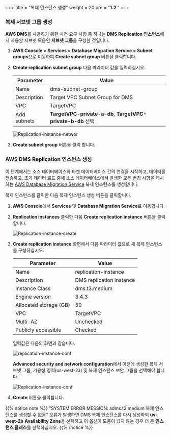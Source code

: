 +++
title = "복제 인스턴스 생성"
weight = 20
pre = "<b>1.2 </b>"
+++

### 복제 서브넷 그룹 생성

**AWS DMS**를 사용하기 위한 사전 요구 사항 중 하나는 **DMS Replication 인스턴스**에서 사용할 서브넷 모음인 **서브넷 그룹**을 구성한 것입니다.

1. **AWS Console > Services > Database Migration Service > Subnet groups**으로 이동하여 **Create subnet group**  버튼을 클릭합니다.
2. **Create replication subnet group**  다음 파라미터 값을 입력하십시오.

    | Parameter           | Value                    |
    | ------------------- | ------------------------ |
    | Name                | dms-subnet-group     |
    | Description         | Target VPC Subnet Group for DMS |
    | VPC                 | TargetVPC   |
    | Add subnets         | **TargetVPC-private-a-db**, **TargetVPC-private-b-db** 선택|

    ![Replication-instance-networ](/db-mig/java-subnet-group.png)

3. **Create subnet group** 버튼을 클릭 합니다.

### AWS DMS Replication 인스턴스 생성

이 단계에서는 소스 데이터베이스와 타겟 데이터베이스 간의 연결을 시작하고, 데이터를 전송하고, 초기 데이터 로드 중에 소스 데이터베이스에서 발생한 모든 변경 사항을 캐시하는 <a href="https://aws.amazon.com/dms/" target="_blank">AWS Database Migration Service</a> 복제 인스턴스를 생성합니다.



복제 인스턴스를 클릭한 다음 복제 인스턴스 생성 버튼을 클릭합니다.

1. **AWS Console**에서 **Services** 및 **Database Migration Service**로 이동합니다.

2. **Replication instances** 클릭한 다음 **Create replication instance** 버튼을 클릭합니다.

    ![Replication-instance-create](/db-mig/Replication-instance-create.png)

3. **Create replication instance** 화면에서 다음 파라미터 값으로 새 복제 인스턴스를 구성하십시오.

    | Parameter           | Value                    |
    | ------------------- | ------------------------ |
    | Name                | replication-instance     |
    | Description         | DMS replication instance |
    | Instance Class      | dms.t3.medium            |
    | Engine version      | 3.4.3                    |
    |Allocated storage (GB)| 50                      |
    | VPC                 | TargetVPC                |
    | Multi-AZ            | Unchecked                |
    | Publicly accessible | Checked                  |

    입력값은 다음의 화면과 같습니다.

    ![replication-instance-conf](/db-mig/replication-instance-conf.png)

    **Advanced security and network configuration**에서 이전에 생성한 복제 서브넷 그룹, 가용성 영역(us-west-2a) 및 복제 인스턴스 보안 그룹을 선택해야 합니다.

    ![Replication-instance-conf](/db-mig/advanced-security.png)

4. **Create** 버튼을 클릭합니다.

{{% notice note %}}
"SYSTEM ERROR MESSION: adms.t2.medium 복제 인스턴스를 생성할 수 없음" 오류가 발생하면 DMS 복제 인스턴스를 다시 생성하되 **us-west-2b** **Availability Zone**을 선택하고 이 옵션이 도움이 되지 않는 경우 더 큰 **인스턴스 클래스**를 선택하십시오.
{{% /notice %}}  

